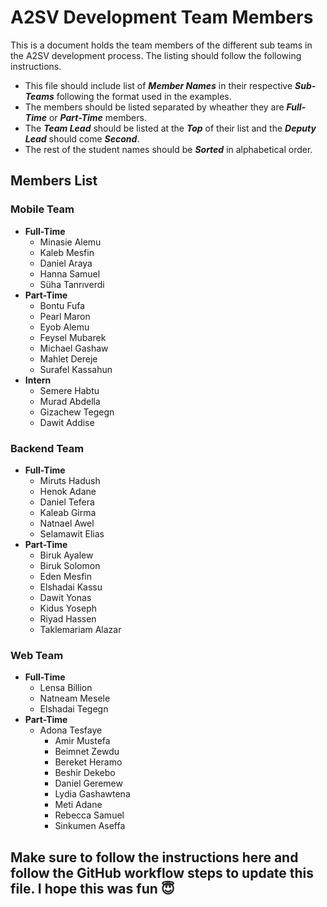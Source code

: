 # A2SV Development Team Members

This is a document holds the team members of the different sub teams in the A2SV development process. The listing should follow the following instructions.

- This file should include list of **_Member Names_** in their respective **_Sub-Teams_** following the format used in the examples.
- The members should be listed separated by wheather they are **_Full-Time_** or **_Part-Time_** members.
- The **_Team Lead_** should be listed at the **_Top_** of their list and the **_Deputy Lead_** should come **_Second_**.
- The rest of the student names should be **_Sorted_** in alphabetical order.

## Members List

### Mobile Team

- **Full-Time**
  - Minasie Alemu
  - Kaleb Mesfin
  - Daniel Araya
  - Hanna Samuel
  - Süha Tanrıverdi
- **Part-Time**
  - Bontu Fufa
  - Pearl Maron
  - Eyob Alemu
  - Feysel Mubarek
  - Michael Gashaw
  - Mahlet Dereje
  - Surafel Kassahun
- **Intern**
  - Semere Habtu
  - Murad Abdella
  - Gizachew Tegegn
  - Dawit Addise

### Backend Team

- **Full-Time**
  - Miruts Hadush
  - Henok Adane
  - Daniel Tefera
  - Kaleab Girma
  - Natnael Awel
  - Selamawit Elias
- **Part-Time**
  - Biruk Ayalew
  - Biruk Solomon
  - Eden Mesfin
  - Elshadai Kassu
  - Dawit Yonas
  - Kidus Yoseph
  - Riyad Hassen
  - Taklemariam Alazar

### Web Team

- **Full-Time**
  - Lensa Billion
  - Natneam Mesele
  - Elshadai Tegegn
- **Part-Time**
  - Adona Tesfaye
    - Amir Mustefa
    - Beimnet Zewdu
    - Bereket Heramo
    - Beshir Dekebo
    - Daniel Geremew
    - Lydia Gashawtena
    - Meti Adane
    - Rebecca Samuel
    - Sinkumen Aseffa

## Make sure to follow the instructions here and follow the GitHub workflow steps to update this file. I hope this was fun 😇
